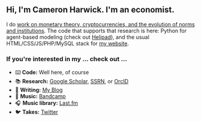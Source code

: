 ## Hi, I'm Cameron Harwick. I'm an economist.

I do [work on monetary theory, cryptocurrencies, and the evolution of norms and institutions](https://cameronharwick.com/research). The code that supports that research is here: Python for agent-based modeling (check out [Helipad](https://helipad.dev)), and the usual HTML/CSS/JS/PHP/MySQL stack for [my website](https://cameronharwick.com).

### If you're interested in my ... check out ...
- ⌨️ **Code:** Well here, of course
- 📚 **Research:** [Google Scholar](https://scholar.google.com/citations?user=-hSsRQEAAAAJ), [SSRN](https://papers.ssrn.com/sol3/cf_dev/AbsByAuth.cfm?per_id=2326669), or [OrcID](https://orcid.org/0000-0003-2703-1627)
- 📝 **Writing:** [My Blog](https://cameronharwick.com/blog)
- 🎻 **Music:** [Bandcamp](https://eptaastera.bandcamp.com)
- 🎧 **Music library:** [Last.fm](https://last.fm/user/thrica)
- 🐦 **Takes:** [Twitter](https://twitter.com/c_harwick)
